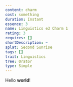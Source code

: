 ```yaml
---
content: charm
cost: something
duration: Instant
essence: 3
name: Linguistics e3 Charm 1
rating: 3
requires: []
shortDescription: ~
splat: Second Sunrise
tags: []
trait: Linguistics
tree: Orator
type: Simple
---
```


Hello **world**!
